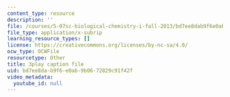 ```yaml
---
content_type: resource
description: ''
file: /courses/5-07sc-biological-chemistry-i-fall-2013/bd7ee8dab9f6e0ab9b0672829c91f42f_UrgmDSFBYlE.srt
file_type: application/x-subrip
learning_resource_types: []
license: https://creativecommons.org/licenses/by-nc-sa/4.0/
ocw_type: OCWFile
resourcetype: Other
title: 3play caption file
uid: bd7ee8da-b9f6-e0ab-9b06-72829c91f42f
video_metadata:
  youtube_id: null
---
```


